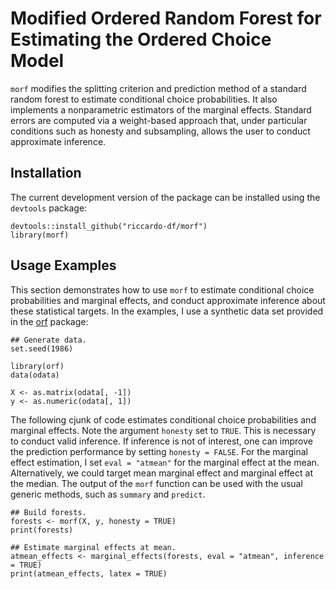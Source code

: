 # Modified Ordered Random Forest for Estimating the Ordered Choice Model
 
`morf` modifies the splitting criterion and prediction method of a standard random forest to estimate conditional choice probabilities. It also implements a nonparametric estimators of the marginal effects. Standard errors are computed via a weight-based approach that, under particular conditions such as honesty and subsampling, allows the user to conduct approximate inference.
 
 ## Installation  
The current development version of the package can be installed using the `devtools` package:

```
devtools::install_github("riccardo-df/morf")
library(morf)
```

## Usage Examples
This section demonstrates how to use `morf` to estimate conditional choice probabilities and marginal effects, and conduct approximate inference about these statistical targets. In the examples, I use a synthetic data set provided in the [orf](https://github.com/okasag/orf) package:

```
## Generate data.
set.seed(1986)

library(orf)
data(odata)

X <- as.matrix(odata[, -1])
y <- as.numeric(odata[, 1])
```

The following cjunk of code estimates conditional choice probabilities and marginal effects. Note the argument `honesty` set to `TRUE`. This is necessary to conduct valid inference. If inference is not of interest, one can improve the prediction performance by setting `honesty = FALSE`. For the marginal effect estimation, I set `eval = "atmean"` for the marginal effect at the mean. Alternatively, we could target mean marginal effect and marginal effect at the median.  The output of the `morf` function can be used with the usual generic methods, such as `summary` and `predict`.

```
## Build forests.
forests <- morf(X, y, honesty = TRUE)
print(forests)

## Estimate marginal effects at mean.
atmean_effects <- marginal_effects(forests, eval = "atmean", inference = TRUE)
print(atmean_effects, latex = TRUE)
```
